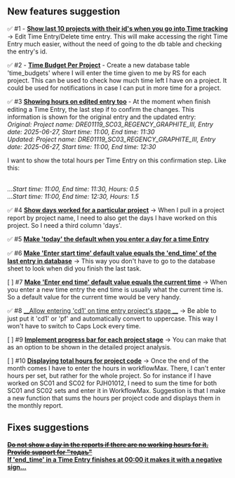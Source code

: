 ## New features suggestion

✅ #1 - <u>__Show last 10 projects with their id's when you go into Time tracking__</u> -> Edit Time Entry/Delete time entry.
  This will make accessing the right Time Entry much easier, without the need of going to the db table and checking
  the entry's id.<br>

✅ #2 - <u>__Time Budget Per Project__</u> - Create a new database table 'time_budgets' where I will enter the time given to me
by RS for each project. This can be used to check how much time left I have on a project. It could be used for notifications
in case I can put in more time for a project.<br>

✅ #3 <u>__Showing hours on edited entry too__</u> - At the moment when finish editing a Time Entry, the last step if to confirm
  the changes. This information is shown for the original entry and the updated entry:
  <br>*Original: Project name: DRE01119_SC03_REGENCY_GRAPHITE_III, Entry date: 2025-06-27, Start time: 11:00, End time: 11:30*
  <br>*Updated: Project name: DRE01119_SC03_REGENCY_GRAPHITE_III, Entry date: 2025-06-27, Start time: 11:00, End time: 12:30*
  <br>

I want to show the total hours per Time Entry on this confirmation step. Like this:

<br>*...Start time: 11:00, End time: 11:30, Hours: 0.5*
<br>*...Start time: 11:00, End time: 12:30, Hours: 1.5*
<br>

✅ #4 <u>__Show days worked for a particular project__</u> -> When I pull in a project report by project name, I need to also
  get the days I have worked on this project. So I need a third column 'days'.

✅ #5 <u>__Make 'today' the default when you enter a day for a time Entry__</u>

✅ #6 <u>__Make 'Enter start time' default value equals the 'end_time' of the last entry in database__</u> -> This way you don't have to
  go to the database sheet to look when did you finish the last task.

[ ] #7 <u>__Make 'Enter end time' default value equals the current time__</u> -> When you enter a new time entry the end time is usually what
  the current time is. So a default value for the current time would be very handy.

✅ #8 <u>__Allow entering 'cd1' on time entry project's stage __</u> -> Be able to just put it 'cd1' or 'pf' and automatically convert to uppercase. This
way I won't have to switch to Caps Lock every time.

[ ] #9 <u>__Implement progress bar for each project stage__</u> -> You can make that as an option to be shown in the detailed 
project analysis.

[ ] #10 <u>__Displaying total hours for project code__</u> -> Once the end of the month comes I have to enter the hours in workflowMax. There, I can't enter 
hours per set, but rather for the whole project. So for instance if I have worked on SC01 and SC02 for PJH01012, I need to sum the time for both SC01 and SC02
sets and enter it in WorkflowMax. Suggestion is that I make a new function that sums the hours per project code and displays them in the monthly report. 

## Fixes suggestions

~~<u>__Do not show a day in the reports if there are no working hours for it.__</u><br>~~
~~<u>__Provide support for "тодаъ"__</u><br>~~
<u>__If 'end_time' in a Time Entry finishes at 00:00 it makes it with a negative sign...__</u><br>